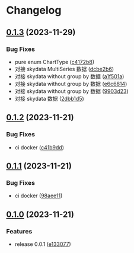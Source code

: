 # Changelog

## [0.1.3](https://github.com/james-curtis/ngx-portal/compare/v0.1.2...v0.1.3) (2023-11-29)


### Bug Fixes

* pure enum ChartType ([c4172b8](https://github.com/james-curtis/ngx-portal/commit/c4172b8b0e9cdd1f3ac4581183eeb039e75cdde6))
* 对接 skydata MultiSeries 数据 ([dcbe2b6](https://github.com/james-curtis/ngx-portal/commit/dcbe2b68af2c9e0fe715e3341f03eb53ef575724))
* 对接 skydata without group by 数据 ([a1f501a](https://github.com/james-curtis/ngx-portal/commit/a1f501a6e88eaebe0d13bf0a787f42f0c195d688))
* 对接 skydata without group by 数据 ([e6c6814](https://github.com/james-curtis/ngx-portal/commit/e6c6814dd58365fa36e661b3ee3390e334c02aea))
* 对接 skydata without group by 数据 ([9903d23](https://github.com/james-curtis/ngx-portal/commit/9903d238b2e5e3f3c0d0679e25dbe8a4d4cf5a58))
* 对接 skydata 数据 ([2dbb1d5](https://github.com/james-curtis/ngx-portal/commit/2dbb1d5d3de6f1db560824fad2104f80f633d042))

## [0.1.2](https://github.com/james-curtis/ngx-portal/compare/v0.1.1...v0.1.2) (2023-11-21)


### Bug Fixes

* ci docker ([c41b9dd](https://github.com/james-curtis/ngx-portal/commit/c41b9dd6ea63e063014b5a90ec9654ade93633a5))

## [0.1.1](https://github.com/james-curtis/ngx-portal/compare/v0.1.0...v0.1.1) (2023-11-21)


### Bug Fixes

* ci docker ([98aee11](https://github.com/james-curtis/ngx-portal/commit/98aee11a9625c7402a4b57afa43308d2f5254f95))

## [0.1.0](https://github.com/james-curtis/ngx-portal/compare/v0.0.1...v0.1.0) (2023-11-21)


### Features

* release 0.0.1 ([e133077](https://github.com/james-curtis/ngx-portal/commit/e13307750ca1e4e03154d0501515dfd4e0899dae))
